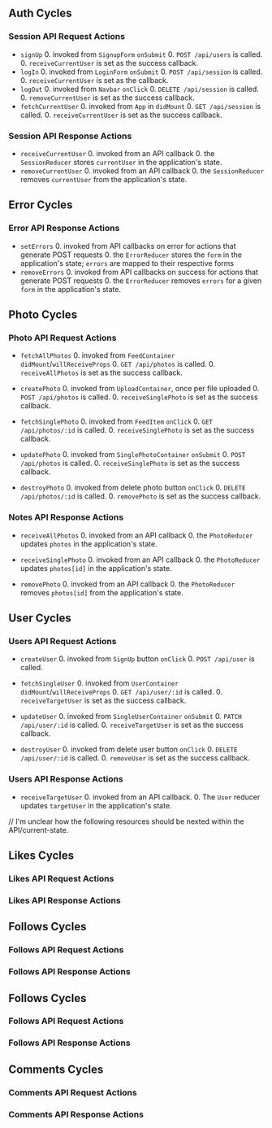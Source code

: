 ## Auth Cycles

### Session API Request Actions

* `signUp`
  0. invoked from `SignupForm` `onSubmit`
  0. `POST /api/users` is called.
  0. `receiveCurrentUser` is set as the success callback.
* `logIn`
  0. invoked from `LoginForm` `onSubmit`
  0. `POST /api/session` is called.
  0. `receiveCurrentUser` is set as the callback.
* `logOut`
  0. invoked from `Navbar` `onClick`
  0. `DELETE /api/session` is called.
  0. `removeCurrentUser` is set as the success callback.
* `fetchCurrentUser`
  0. invoked from `App` in `didMount`
  0. `GET /api/session` is called.
  0. `receiveCurrentUser` is set as the success callback.

### Session API Response Actions

* `receiveCurrentUser`
  0. invoked from an API callback
  0. the `SessionReducer` stores `currentUser` in the application's state.
* `removeCurrentUser`
  0. invoked from an API callback
  0. the `SessionReducer` removes `currentUser` from the application's state.

## Error Cycles

### Error API Response Actions
* `setErrors`
  0. invoked from API callbacks on error for actions that generate POST requests
  0. the `ErrorReducer` stores the `form` in the application's state; `errors` are mapped to their respective forms
* `removeErrors`
  0. invoked from API callbacks on success for actions that generate POST requests
  0. the `ErrorReducer` removes `errors` for a given `form` in the application's state.

## Photo Cycles

### Photo API Request Actions

* `fetchAllPhotos`
  0. invoked from `FeedContainer` `didMount`/`willReceiveProps`
  0. `GET /api/photos` is called.
  0. `receiveAllPhotos` is set as the success callback.

* `createPhoto`
  0. invoked from `UploadContainer`, once per file uploaded
  0. `POST /api/photos` is called.
  0. `receiveSinglePhoto` is set as the success callback.

* `fetchSinglePhoto`
  0. invoked from `FeedItem` `onClick`
  0. `GET /api/photos/:id` is called.
  0. `receiveSinglePhoto` is set as the success callback.

* `updatePhoto`
  0. invoked from `SinglePhotoContainer` `onSubmit`
  0. `POST /api/photos` is called.
  0. `receiveSinglePhoto` is set as the success callback.

* `destroyPhoto`
  0. invoked from delete photo button `onClick`
  0. `DELETE /api/photos/:id` is called.
  0. `removePhoto` is set as the success callback.

### Notes API Response Actions

* `receiveAllPhotos`
  0. invoked from an API callback
  0. the `PhotoReducer` updates `photos` in the application's state.

* `receiveSinglePhoto`
  0. invoked from an API callback
  0. the `PhotoReducer` updates `photos[id]` in the application's state.

* `removePhoto`
  0. invoked from an API callback
  0. the `PhotoReducer` removes `photos[id]` from the application's state.

## User Cycles

### Users API Request Actions

* `createUser`
  0. invoked from `SignUp` button `onClick`
  0. `POST /api/user` is called.

* `fetchSingleUser`
  0. invoked from `UserContainer` `didMount`/`willReceiveProps`
  0. `GET /api/user/:id` is called.
  0. `receiveTargetUser` is set as the success callback.

* `updateUser`
  0. invoked from `SingleUserContainer` `onSubmit`
  0. `PATCH /api/user/:id` is called.
  0. `receiveTargetUser` is set as the success callback.

* `destroyUser`
  0. invoked from delete user button `onClick`
  0. `DELETE /api/user/:id` is called.
  0. `removeUser` is set as the success callback.

### Users API Response Actions

* `receiveTargetUser`
  0. invoked from an API callback.
  0. The `User` reducer updates `targetUser` in the application's state.

// I'm unclear how the following resources should be nexted within the API/current-state.

## Likes Cycles

### Likes API Request Actions
### Likes API Response Actions


## Follows Cycles

### Follows API Request Actions
### Follows API Response Actions


## Follows Cycles

### Follows API Request Actions
### Follows API Response Actions


## Comments Cycles

### Comments API Request Actions
### Comments API Response Actions
